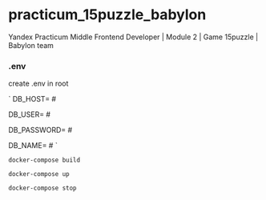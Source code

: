 # practicum_15puzzle_babylon
Yandex Practicum Middle Frontend Developer | Module 2 | Game 15puzzle | Babylon team


### .env
create .env in root

`
DB_HOST= # 

DB_USER= #

DB_PASSWORD= #

DB_NAME= #
`

`docker-compose build`

`docker-compose up`

`docker-compose stop`
